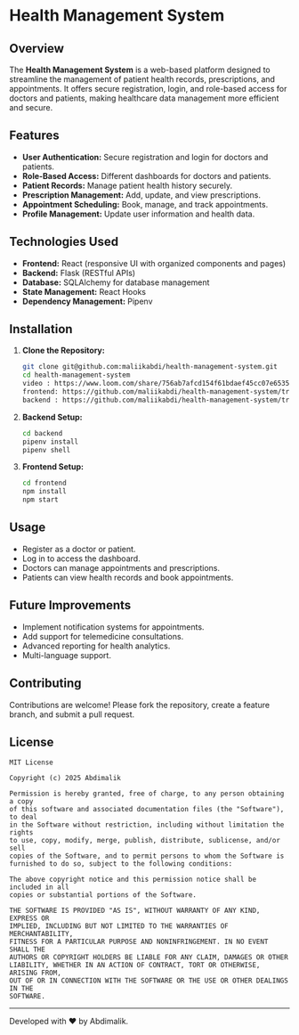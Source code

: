 # Health Management System

## Overview
The **Health Management System** is a web-based platform designed to streamline the management of patient health records, prescriptions, and appointments. It offers secure registration, login, and role-based access for doctors and patients, making healthcare data management more efficient and secure.

## Features
- **User Authentication:** Secure registration and login for doctors and patients.
- **Role-Based Access:** Different dashboards for doctors and patients.
- **Patient Records:** Manage patient health history securely.
- **Prescription Management:** Add, update, and view prescriptions.
- **Appointment Scheduling:** Book, manage, and track appointments.
- **Profile Management:** Update user information and health data.

## Technologies Used
- **Frontend:** React (responsive UI with organized components and pages)
- **Backend:** Flask (RESTful APIs)
- **Database:** SQLAlchemy for database management
- **State Management:** React Hooks
- **Dependency Management:** Pipenv


## Installation
1. **Clone the Repository:**
   ```bash
   git clone git@github.com:maliikabdi/health-management-system.git
   cd health-management-system
   video : https://www.loom.com/share/756ab7afcd154f61bdaef45cc07e6535?sid=731320ce-af5f-4cbc-9977-13745779edb5
   frontend: https://github.com/maliikabdi/health-management-system/tree/main/frontend
   backend : https://github.com/maliikabdi/health-management-system/tree/main/backend
   ```

2. **Backend Setup:**
   ```bash
   cd backend
   pipenv install
   pipenv shell
   

3. **Frontend Setup:**
   ```bash
   cd frontend
   npm install
   npm start
   ```

## Usage
- Register as a doctor or patient.
- Log in to access the dashboard.
- Doctors can manage appointments and prescriptions.
- Patients can view health records and book appointments.

## Future Improvements
- Implement notification systems for appointments.
- Add support for telemedicine consultations.
- Advanced reporting for health analytics.
- Multi-language support.

## Contributing
Contributions are welcome! Please fork the repository, create a feature branch, and submit a pull request.

## License

```
MIT License

Copyright (c) 2025 Abdimalik

Permission is hereby granted, free of charge, to any person obtaining a copy
of this software and associated documentation files (the "Software"), to deal
in the Software without restriction, including without limitation the rights
to use, copy, modify, merge, publish, distribute, sublicense, and/or sell
copies of the Software, and to permit persons to whom the Software is
furnished to do so, subject to the following conditions:

The above copyright notice and this permission notice shall be included in all
copies or substantial portions of the Software.

THE SOFTWARE IS PROVIDED "AS IS", WITHOUT WARRANTY OF ANY KIND, EXPRESS OR
IMPLIED, INCLUDING BUT NOT LIMITED TO THE WARRANTIES OF MERCHANTABILITY,
FITNESS FOR A PARTICULAR PURPOSE AND NONINFRINGEMENT. IN NO EVENT SHALL THE
AUTHORS OR COPYRIGHT HOLDERS BE LIABLE FOR ANY CLAIM, DAMAGES OR OTHER
LIABILITY, WHETHER IN AN ACTION OF CONTRACT, TORT OR OTHERWISE, ARISING FROM,
OUT OF OR IN CONNECTION WITH THE SOFTWARE OR THE USE OR OTHER DEALINGS IN THE
SOFTWARE.
```

---
Developed with ❤️ by Abdimalik.

